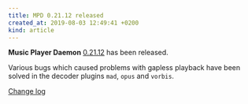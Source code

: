 ```yaml
---
title: MPD 0.21.12 released
created_at: 2019-08-03 12:49:41 +0200
kind: article
---
```


**Music Player Daemon**
[0.21.12](/download/mpd/0.21/mpd-0.21.12.tar.xz)
has been released.

Various bugs which caused problems with gapless playback have been
solved in the decoder plugins `mad`, `opus` and `vorbis`.

[Change log](https://raw.githubusercontent.com/MusicPlayerDaemon/MPD/v0.21.12/NEWS)
